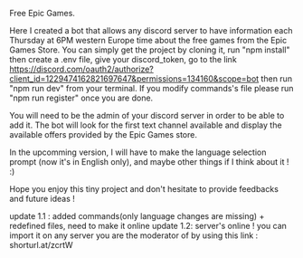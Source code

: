 Free Epic Games.

Here I created a bot that allows any discord server to have information each Thursday at 6PM western Europe time about the free games from the Epic Games Store.
You can simply get the project by cloning it, run "npm install" then create a .env file, give your discord_token, go to the link 
https://discord.com/oauth2/authorize?client_id=1229474162821697647&permissions=134160&scope=bot then run "npm run dev" from your terminal. 
If you modify commands's file please run "npm run register" once you are done.

You will need to be the admin of your discord server in order to be able to add it.
The bot will look for the first text channel available and display the available offers provided by the Epic Games store.

In the upcomming version, I will have to make the language selection prompt (now it's in English only), and maybe other things if I think about it ! :)

Hope you enjoy this tiny project and don't hesitate to provide feedbacks and future ideas !


update 1.1 : added commands(only language changes are missing) + redefined files, need to make it online
update 1.2: server's online ! you can import it on any server you are the moderator of by using this link : shorturl.at/zcrtW
